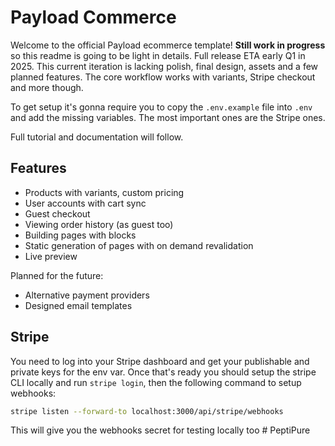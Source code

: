 # Payload Commerce

Welcome to the official Payload ecommerce template! **Still work in progress** so this readme is going to be light in details. Full release ETA early Q1 in 2025. This current iteration is lacking polish, final design, assets and a few planned features. The core workflow works with variants, Stripe checkout and more though.

To get setup it's gonna require you to copy the `.env.example` file into `.env` and add the missing variables. The most important ones are the Stripe ones.

Full tutorial and documentation will follow.

## Features

- Products with variants, custom pricing
- User accounts with cart sync
- Guest checkout
- Viewing order history (as guest too)
- Building pages with blocks
- Static generation of pages with on demand revalidation
- Live preview

Planned for the future:

- Alternative payment providers
- Designed email templates

## Stripe

You need to log into your Stripe dashboard and get your publishable and private keys for the env var. Once that's ready you should setup the stripe CLI locally and run `stripe login`, then the following command to setup webhooks:

```bash
stripe listen --forward-to localhost:3000/api/stripe/webhooks
```

This will give you the webhooks secret for testing locally too
#   P e p t i P u r e  
 